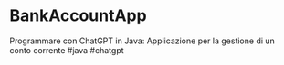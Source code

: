 # BankAccountApp
Programmare con ChatGPT in Java: Applicazione per la gestione di un conto corrente #java #chatgpt
